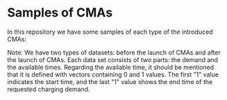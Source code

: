# Samples of CMAs 
In this repository we have some samples of each type of the introduced CMAs:

Note:
We have two types of datasets: before the launch of CMAs and after the launch of CMAs.
Each data set consists of two parts: the demand and the available times.
Regarding the available time, it should be mentioned that it is defined with vectors containing 0 and 1 values. The first "1" value indicates the start time, and the last "1" value shows the end time of the requested charging demand.
